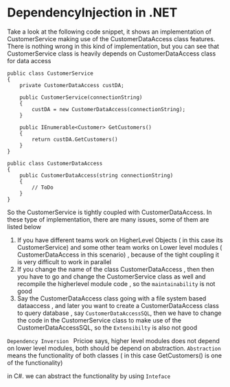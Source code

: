 # DependencyInjection in .NET

Take a look at the following code snippet, it shows an implementation of CustomerService making use of the CustomerDataAccess class features.
There is nothing wrong in this kind of implementation, but you can see that CustomerService class is heavily depends on CustomerDataAccess class for data access

```
public class CustomerService
{
	private CustomerDataAccess custDA;
	
	public CustomerService(connectionString)
	{
		custDA = new CustomerDataAccess(connectionString);
	}
	
	public IEnumerable<Customer> GetCustomers()
	{
		return custDA.GetCustomers()
	}
}

public class CustomerDataAccess
{
	public CustomerDataAccess(string connectionString)
	{
		// ToDo
	}
}

```

So the CustomerService is tightly coupled with CustomerDataAccess. In these type of implementation, there are many issues, some of them are listed below

1. If you have different teams work on HigherLevel Objects ( in this case its CustomerService) and some other team works on Lower level modules ( CustomerDataAccess in this scenario) , because of the tight coupling
   it is very difficult to work in parallel
2. If you change the name of the class CustomerDataAccess , then then you have to go and change the CustomerService class as well and recompile the higherlevel module code , so the `maintainability` is not good
3. Say the CustomerDataAccess class going with a file system based dataaccess , and later you want to create a CustomerDataAccess class to query database , say `CustomerDataAccessSQL`, then we have to change the code in      the  CustomerService class to make use of the CustomerDataAccessSQL, so the `Extensibilty` is also not good

`Dependency Inversion ` Pricioe says, higher level modules does not depend on lower level modules, both should be depend on abstraction.
`Abstraction` means the functionality of both classes ( in this case GetCustomers() is one of the functionality) 

in C#. we can abstract the functionality by using `Inteface`



